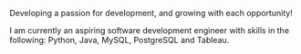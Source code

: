 Developing a passion for development, and growing with each opportunity!

I am currently an aspiring software development engineer with skills in the following: Python, Java, MySQL, PostgreSQL and Tableau. 


